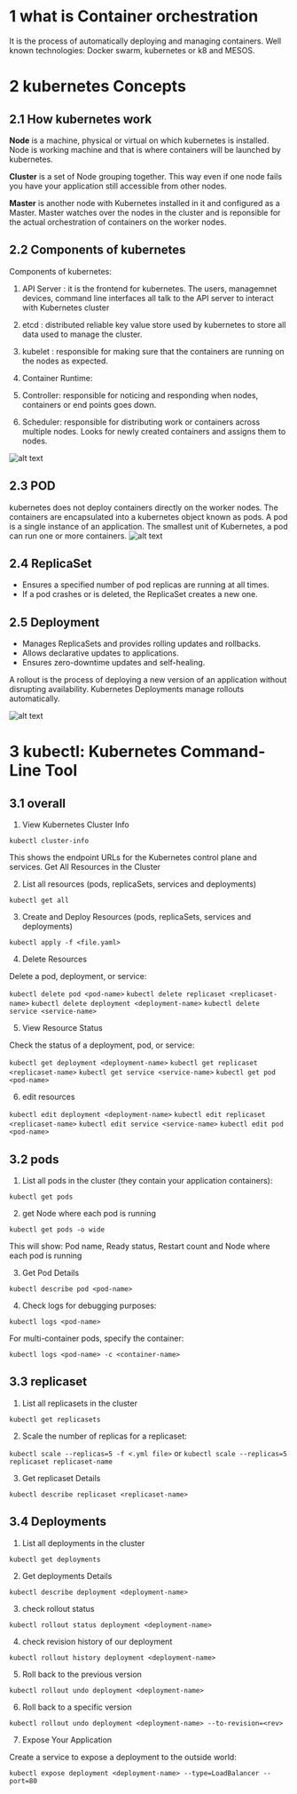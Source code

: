 # 1 what is Container orchestration

It is the process of automatically deploying and managing containers. Well known technologies:
Docker swarm, kubernetes or k8 and MESOS.

# 2 kubernetes Concepts

## 2.1 How kubernetes work

**Node** is a machine, physical or virtual on which kubernetes is installed. Node is working machine and that is where containers will be launched by kubernetes.

**Cluster** is a set of Node grouping together. This way even if one node fails you have your application still accessible from other nodes.

**Master** is another node with Kubernetes installed in it and configured as a Master. Master watches over the nodes in the cluster and is reponsible for the actual orchestration of containers on the worker nodes.


## 2.2 Components of kubernetes
Components of kubernetes:

1) API Server : it is the frontend for kubernetes. The users, managemnet devices, command line interfaces all talk to the API server to interact with Kubernetes cluster

2) etcd : distributed reliable key value store used by kubernetes to store all data used to manage the cluster.

3) kubelet : responsible for making sure that the containers are running on the nodes as expected.

4) Container Runtime: 

5) Controller: responsible for noticing and responding when nodes, containers or end points goes down.

6) Scheduler: responsible for distributing work or containers across multiple nodes. Looks for newly created containers and assigns them to nodes.

![alt text](<Screenshot (159).png>)

## 2.3 POD

kubernetes does not deploy containers directly on the worker nodes. The containers are encapsulated into a kubernetes object known as pods. A pod is a single instance of an application. The smallest unit of Kubernetes, a pod can run one or more containers.
![alt text](<Screenshot (160).png>)

## 2.4 ReplicaSet

- Ensures a specified number of pod replicas are running at all times.
- If a pod crashes or is deleted, the ReplicaSet creates a new one.

## 2.5 Deployment

- Manages ReplicaSets and provides rolling updates and rollbacks.
- Allows declarative updates to applications.
- Ensures zero-downtime updates and self-healing.

A rollout is the process of deploying a new version of an application without disrupting availability. Kubernetes Deployments manage rollouts automatically.



![alt text](image.png)

# 3 kubectl: Kubernetes Command-Line Tool

## 3.1 overall

1) View Kubernetes Cluster Info

`kubectl cluster-info`

This shows the endpoint URLs for the Kubernetes control plane and services.
Get All Resources in the Cluster

2) List all resources (pods, replicaSets, services and deployments)

`kubectl get all`

3) Create and Deploy Resources (pods, replicaSets, services and deployments)

`kubectl apply -f <file.yaml>`

4) Delete Resources

Delete a pod, deployment, or service:

`kubectl delete pod <pod-name>`
`kubectl delete replicaset <replicaset-name>`
`kubectl delete deployment <deployment-name>`
`kubectl delete service <service-name>`

5) View Resource Status

Check the status of a deployment, pod, or service:

`kubectl get deployment <deployment-name>`
`kubectl get replicaset <replicaset-name>`
`kubectl get service <service-name>`
`kubectl get pod <pod-name>`

6) edit resources

`kubectl edit deployment <deployment-name>`
`kubectl edit replicaset <replicaset-name>`
`kubectl edit service <service-name>`
`kubectl edit pod <pod-name>`


## 3.2 pods

1) List all pods in the cluster (they contain your application containers):

`kubectl get pods`

2) get Node where each pod is running

`kubectl get pods -o wide`

This will show: Pod name, Ready status, Restart count and Node where each pod is running

3) Get Pod Details

`kubectl describe pod <pod-name>`

4) Check logs for debugging purposes:

`kubectl logs <pod-name>`

For multi-container pods, specify the container:

`kubectl logs <pod-name> -c <container-name>`


## 3.3 replicaset

1) List all replicasets in the cluster

`kubectl get replicasets`

2) Scale the number of replicas for a replicaset:

`kubectl scale --replicas=5 -f <.yml file>` or `kubectl scale --replicas=5 replicaset replicaset-name`

3) Get replicaset Details

`kubectl describe replicaset <replicaset-name>`


## 3.4 Deployments

1) List all deployments in the cluster

`kubectl get deployments`

2) Get deployments Details

`kubectl describe deployment <deployment-name>`

3) check rollout status 

`kubectl rollout status deployment <deployment-name>`

4) check revision history of our deployment

`kubectl rollout history deployment <deployment-name>`

5) Roll back to the previous version

`kubectl rollout undo deployment <deployment-name>`

6) Roll back to a specific version

`kubectl rollout undo deployment <deployment-name> --to-revision=<rev>`	

7) Expose Your Application

Create a service to expose a deployment to the outside world:

`kubectl expose deployment <deployment-name> --type=LoadBalancer --port=80`

